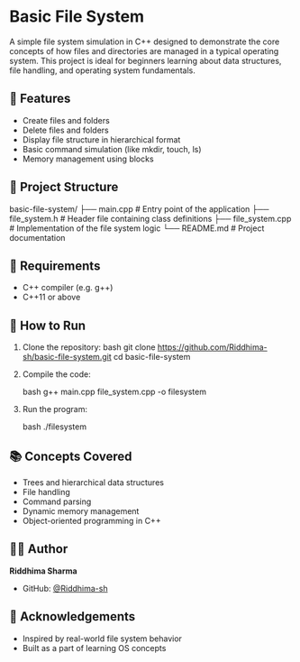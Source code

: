 # Basic File System

A simple file system simulation in C++ designed to demonstrate the core concepts of how files and directories are managed in a typical operating system. This project is ideal for beginners learning about data structures, file handling, and operating system fundamentals.

## 🧠 Features

- Create files and folders
- Delete files and folders
- Display file structure in hierarchical format
- Basic command simulation (like mkdir, touch, ls)
- Memory management using blocks

## 📁 Project Structure

basic-file-system/
├── main.cpp             # Entry point of the application
├── file\_system.h        # Header file containing class definitions
├── file\_system.cpp      # Implementation of the file system logic
└── README.md            # Project documentation

## 🔧 Requirements

- C++ compiler (e.g. g++)
- C++11 or above

## 🚀 How to Run

1. Clone the repository:
   bash
   git clone https://github.com/Riddhima-sh/basic-file-system.git
   cd basic-file-system


2. Compile the code:

   bash
   g++ main.cpp file_system.cpp -o filesystem
   

3. Run the program:

   bash
   ./filesystem
   
## 📚 Concepts Covered

* Trees and hierarchical data structures
* File handling
* Command parsing
* Dynamic memory management
* Object-oriented programming in C++

## 🙋‍♀️ Author

**Riddhima Sharma**

* GitHub: [@Riddhima-sh](https://github.com/Riddhima-sh)

## 🌟 Acknowledgements

* Inspired by real-world file system behavior
* Built as a part of learning OS concepts



